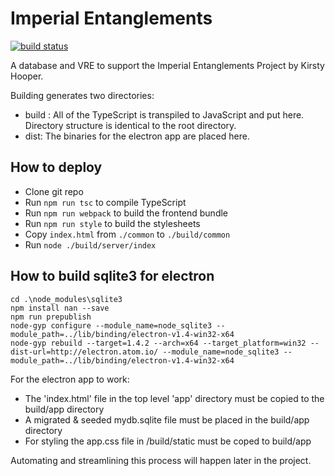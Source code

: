# Imperial Entanglements

[![build status](https://actechlab.warwick.ac.uk/digital-humanities/imperial-entanglements/badges/master/build.svg)](https://actechlab.warwick.ac.uk/digital-humanities/imperial-entanglements/commits/master)

A database and VRE to support the Imperial Entanglements Project by Kirsty Hooper.

Building generates two directories:

- build : All of the TypeScript is transpiled to JavaScript and put here. Directory structure is identical to the root directory. 
- dist: The binaries for the electron app are placed here.

## How to deploy
- Clone git repo
- Run `npm run tsc` to compile TypeScript
- Run `npm run webpack` to build the frontend bundle
- Run `npm run style` to build the stylesheets
- Copy `index.html` from `./common` to `./build/common`
- Run `node ./build/server/index`

## How to build sqlite3 for electron

    cd .\node_modules\sqlite3
    npm install nan --save
    npm run prepublish
    node-gyp configure --module_name=node_sqlite3 --module_path=../lib/binding/electron-v1.4-win32-x64
    node-gyp rebuild --target=1.4.2 --arch=x64 --target_platform=win32 --dist-url=http://electron.atom.io/ --module_name=node_sqlite3 --module_path=../lib/binding/electron-v1.4-win32-x64

For the electron app to work:
- The 'index.html' file in the top level 'app' directory must be copied to the build/app directory
- A migrated & seeded mydb.sqlite file must be placed in the build/app directory
- For styling the app.css file in /build/static must be coped to build/app

Automating and streamlining this process will happen later in the project.